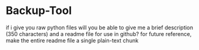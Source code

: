 # Backup-Tool
if i give you raw python files will you be able to give me a brief description (350 characters) and a readme file for use in github? for future reference, make the entire readme file a single plain-text chunk
